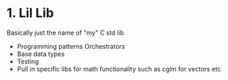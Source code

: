 # 1. Lil Lib

Basically just the name of "my" C std lib

- Programming patterns Orchestrators
- Base data types
- Testing
- Pull in specific libs for math functionality such as cglm for vectors etc
